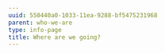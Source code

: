 ```yaml
---
uuid: 550440a0-1033-11ea-9288-bf5475231968
parent: who-we-are
type: info-page
title: Where are we going?
---
```


